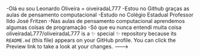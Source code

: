 -Olá eu sou Leonardo Oliveira = oiveiradaL777 
-Estou no Github graças as aulas de pensamento computacional
-Estudo no Colégio Estadual Professor Ildo José Fritzen
-Nas aulas de pensamento computacional aprendemos algumas coisas de programação
-Só que eu nunca entendi muita coisa
oliveiradaL777/oliveiradaL777 is a ✨ special ✨ repository because its `README.md` (this file) appears on your GitHub profile.
You can click the Preview link to take a look at your changes.
--->
